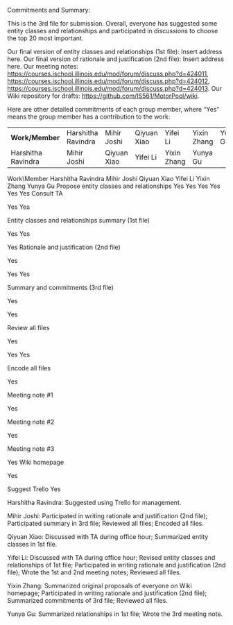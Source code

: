 Commitments and Summary:

This is the 3rd file for submission. Overall, everyone has suggested some entity classes and relationships and participated in discussions to choose the top 20 most important. 

Our final version of entity classes and relationships (1st file): Insert address here.
Our final version of rationale and justification (2nd file): Insert address here.
Our meeting notes: https://courses.ischool.illinois.edu/mod/forum/discuss.php?d=424011, https://courses.ischool.illinois.edu/mod/forum/discuss.php?d=424012, https://courses.ischool.illinois.edu/mod/forum/discuss.php?d=424013. 
Our Wiki repository for drafts: https://github.com/IS561/MotorPool/wiki. 

Here are other detailed commitments of each group member, where “Yes” means the group member has a contribution to the work:

<table>
     <tr>
        <th>Work/Member</th>
        <td>Harshitha Ravindra</th>
        <td>Mihir Joshi</td>
        <td>Qiyuan Xiao</td>
        <td>Yifei Li</td>
        <td>Yixin Zhang</td>
        <td>Yunya Gu</td>
     </tr>
     </tr>
        <td>Harshitha Ravindra</td>
        <td>Mihir Joshi</td>
        <td>Qiyuan Xiao</td>
        <td>Yifei Li</td>
        <td>Yixin Zhang</td>
        <td>Yunya Gu</td>
     <tr>
</table>

Work\Member
Harshitha Ravindra
Mihir Joshi
Qiyuan Xiao
Yifei Li
Yixin Zhang
Yunya Gu
Propose entity classes and relationships
Yes
Yes
Yes
Yes
Yes
Yes
Consult TA




Yes
Yes




Entity classes and relationships summary (1st file)




Yes
Yes


Yes
Rationale and justification (2nd file)


Yes


Yes
Yes


Summary and commitments (3rd file)


Yes




Yes


Review all files


Yes


Yes
Yes


Encode all files


Yes








Meeting note #1






Yes




Meeting note #2






Yes




Meeting note #3










Yes
Wiki homepage








Yes


Suggest Trello
Yes












Harshitha Ravindra: Suggested using Trello for management.

Mihir Joshi: Participated in writing rationale and justification (2nd file); Participated summary in 3rd file; Reviewed all files; Encoded all files.

Qiyuan Xiao: Discussed with TA during office hour; Summarized entity classes in 1st file.

Yifei Li: Discussed with TA during office hour; Revised entity classes and relationships of 1st file; Participated in writing rationale and justification (2nd file); Wrote the 1st and 2nd meeting notes; Reviewed all files.

Yixin Zhang: Summarized original proposals of everyone on Wiki homepage; Participated in writing rationale and justification (2nd file); Summarized commitments of 3rd file; Reviewed all files.

Yunya Gu: Summarized relationships in 1st file; Wrote the 3rd meeting note.











